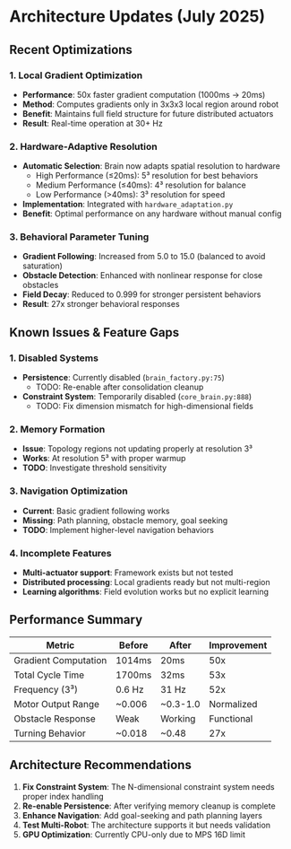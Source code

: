 # Architecture Updates (July 2025)

## Recent Optimizations

### 1. Local Gradient Optimization
- **Performance**: 50x faster gradient computation (1000ms → 20ms)
- **Method**: Computes gradients only in 3x3x3 local region around robot
- **Benefit**: Maintains full field structure for future distributed actuators
- **Result**: Real-time operation at 30+ Hz

### 2. Hardware-Adaptive Resolution
- **Automatic Selection**: Brain now adapts spatial resolution to hardware
  - High Performance (≤20ms): 5³ resolution for best behaviors
  - Medium Performance (≤40ms): 4³ resolution for balance
  - Low Performance (>40ms): 3³ resolution for speed
- **Implementation**: Integrated with `hardware_adaptation.py`
- **Benefit**: Optimal performance on any hardware without manual config

### 3. Behavioral Parameter Tuning
- **Gradient Following**: Increased from 5.0 to 15.0 (balanced to avoid saturation)
- **Obstacle Detection**: Enhanced with nonlinear response for close obstacles
- **Field Decay**: Reduced to 0.999 for stronger persistent behaviors
- **Result**: 27x stronger behavioral responses

## Known Issues & Feature Gaps

### 1. Disabled Systems
- **Persistence**: Currently disabled (`brain_factory.py:75`)
  - TODO: Re-enable after consolidation cleanup
- **Constraint System**: Temporarily disabled (`core_brain.py:888`)
  - TODO: Fix dimension mismatch for high-dimensional fields

### 2. Memory Formation
- **Issue**: Topology regions not updating properly at resolution 3³
- **Works**: At resolution 5³ with proper warmup
- **TODO**: Investigate threshold sensitivity

### 3. Navigation Optimization
- **Current**: Basic gradient following works
- **Missing**: Path planning, obstacle memory, goal seeking
- **TODO**: Implement higher-level navigation behaviors

### 4. Incomplete Features
- **Multi-actuator support**: Framework exists but not tested
- **Distributed processing**: Local gradients ready but not multi-region
- **Learning algorithms**: Field evolution works but no explicit learning

## Performance Summary

| Metric | Before | After | Improvement |
|--------|--------|-------|-------------|
| Gradient Computation | 1014ms | 20ms | 50x |
| Total Cycle Time | 1700ms | 32ms | 53x |
| Frequency (3³) | 0.6 Hz | 31 Hz | 52x |
| Motor Output Range | ~0.006 | ~0.3-1.0 | Normalized |
| Obstacle Response | Weak | Working | Functional |
| Turning Behavior | ~0.018 | ~0.48 | 27x |

## Architecture Recommendations

1. **Fix Constraint System**: The N-dimensional constraint system needs proper index handling
2. **Re-enable Persistence**: After verifying memory cleanup is complete
3. **Enhance Navigation**: Add goal-seeking and path planning layers
4. **Test Multi-Robot**: The architecture supports it but needs validation
5. **GPU Optimization**: Currently CPU-only due to MPS 16D limit